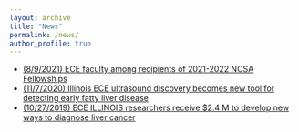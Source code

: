 ```yaml
---
layout: archive
title: "News"
permalink: /news/
author_profile: true
---
```


* [(8/9/2021) ECE faculty among recipients of 2021-2022 NCSA Fellowships](https://ece.illinois.edu/newsroom/news/2021-2022-ncsa-fellowships)
* [(11/7/2020) Illinois ECE ultrasound discovery becomes new tool for detecting early fatty liver disease](https://ece.illinois.edu/newsroom/news/20700)
* [(10/27/2019) ECE ILLINOIS researchers receive $2.4 M to develop new ways to diagnose liver cancer](https://ece.illinois.edu/newsroom/news/4305)
